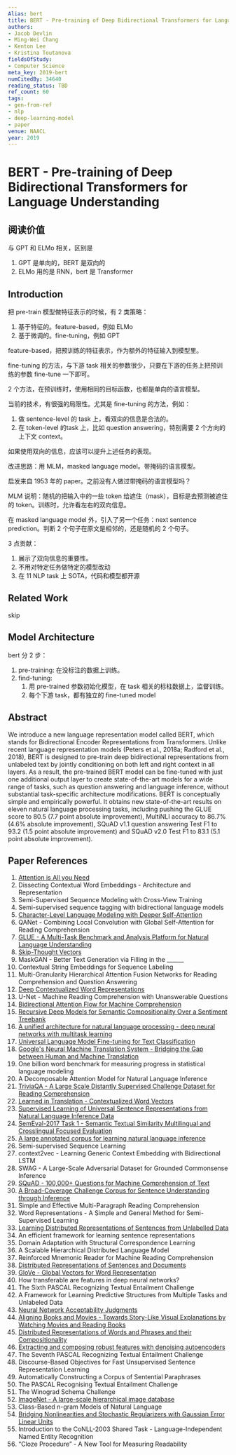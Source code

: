```yaml
---
Alias: bert
title: BERT - Pre-training of Deep Bidirectional Transformers for Language Understanding
authors:
- Jacob Devlin
- Ming-Wei Chang
- Kenton Lee
- Kristina Toutanova
fieldsOfStudy:
- Computer Science
meta_key: 2019-bert
numCitedBy: 34640
reading_status: TBD
ref_count: 60
tags:
- gen-from-ref
- nlp
- deep-learning-model
- paper
venue: NAACL
year: 2019
---
```


# BERT - Pre-training of Deep Bidirectional Transformers for Language Understanding

## 阅读价值

与 GPT 和 ELMo 相关，区别是

1. GPT 是单向的，BERT 是双向的
2. ELMo 用的是 RNN，bert 是 Transformer

## Introduction

把 pre-train 模型做特征表示的时候，有 2 类策略：

1. 基于特征的。feature-based，例如 ELMo
2. 基于微调的。fine-tuning，例如 GPT

feature-based，把预训练的特征表示，作为额外的特征输入到模型里。

fine-tuning 的方法，与下游 task 相关的参数很少，只要在下游的任务上把预训练的参数 fine-tune 一下即可。

2 个方法，在预训练时，使用相同的目标函数，也都是单向的语言模型。

当前的技术，有很强的局限性。尤其是 fine-tuning 的方法，例如：

1. 做 sentence-level 的 task 上，看双向的信息是合法的。
2. 在 token-level 的task 上，比如 question answering，特别需要 2 个方向的上下文 context。

如果使用双向的信息，应该可以提升上述任务的表现。

改进思路：用 MLM，masked language model。带掩码的语言模型。

启发来自 1953 年的 paper。之前没有人做过带掩码的语言模型吗？

MLM 说明：随机的把输入中的一些 token 给遮住（mask），目标是去预测被遮住的 token。训练时，允许看左右的双向信息。

在 masked language model 外，引入了另一个任务：next sentence prediction。判断 2 个句子在原文是相邻的，还是随机的 2 个句子。

3 点贡献：

1. 展示了双向信息的重要性。
2. 不用对特定任务做特定的模型改动
3. 在 11 NLP task 上 SOTA，代码和模型都开源

## Related Work

skip

## Model Architecture

bert 分 2 步：

1. pre-training: 在没标注的数据上训练。
2. find-tuning:
	1. 用 pre-trained 参数初始化模型，在 task 相关的标柱数据上，监督训练。
	2. 每个下游 task，都有独立的 fine-tuned model

## Abstract

We introduce a new language representation model called BERT, which stands for Bidirectional Encoder Representations from Transformers. Unlike recent language representation models (Peters et al., 2018a; Radford et al., 2018), BERT is designed to pre-train deep bidirectional representations from unlabeled text by jointly conditioning on both left and right context in all layers. As a result, the pre-trained BERT model can be fine-tuned with just one additional output layer to create state-of-the-art models for a wide range of tasks, such as question answering and language inference, without substantial task-specific architecture modifications. BERT is conceptually simple and empirically powerful. It obtains new state-of-the-art results on eleven natural language processing tasks, including pushing the GLUE score to 80.5 (7.7 point absolute improvement), MultiNLI accuracy to 86.7% (4.6% absolute improvement), SQuAD v1.1 question answering Test F1 to 93.2 (1.5 point absolute improvement) and SQuAD v2.0 Test F1 to 83.1 (5.1 point absolute improvement).

## Paper References

1. [Attention is All you Need](2017-transformer.md)
2. Dissecting Contextual Word Embeddings - Architecture and Representation
3. Semi-Supervised Sequence Modeling with Cross-View Training
4. Semi-supervised sequence tagging with bidirectional language models
5. [Character-Level Language Modeling with Deeper Self-Attention](2019-character-level-language-modeling-with-deeper-self-attention)
6. QANet - Combining Local Convolution with Global Self-Attention for Reading Comprehension
7. [GLUE - A Multi-Task Benchmark and Analysis Platform for Natural Language Understanding](2018-glue-a-multi-task-benchmark-and-analysis-platform-for-natural-language-understanding)
8. [Skip-Thought Vectors](2015-skip-thought-vectors)
9. MaskGAN - Better Text Generation via Filling in the ______
10. Contextual String Embeddings for Sequence Labeling
11. Multi-Granularity Hierarchical Attention Fusion Networks for Reading Comprehension and Question Answering
12. [Deep Contextualized Word Representations](2018-deep-contextualized-word-representations)
13. U-Net - Machine Reading Comprehension with Unanswerable Questions
14. [Bidirectional Attention Flow for Machine Comprehension](2017-bidirectional-attention-flow-for-machine-comprehension)
15. [Recursive Deep Models for Semantic Compositionality Over a Sentiment Treebank](2013-recursive-deep-models-for-semantic-compositionality-over-a-sentiment-treebank)
16. [A unified architecture for natural language processing - deep neural networks with multitask learning](2008-a-unified-architecture-for-natural-language-processing-deep-neural-networks-with-multitask-learning)
17. [Universal Language Model Fine-tuning for Text Classification](2018-universal-language-model-fine-tuning-for-text-classification)
18. [Google's Neural Machine Translation System - Bridging the Gap between Human and Machine Translation](2016-google-s-neural-machine-translation-system-bridging-the-gap-between-human-and-machine-translation)
19. One billion word benchmark for measuring progress in statistical language modeling
20. A Decomposable Attention Model for Natural Language Inference
21. [TriviaQA - A Large Scale Distantly Supervised Challenge Dataset for Reading Comprehension](2017-triviaqa-a-large-scale-distantly-supervised-challenge-dataset-for-reading-comprehension)
22. [Learned in Translation - Contextualized Word Vectors](2017-learned-in-translation-contextualized-word-vectors)
23. [Supervised Learning of Universal Sentence Representations from Natural Language Inference Data](2017-supervised-learning-of-universal-sentence-representations-from-natural-language-inference-data)
24. [SemEval-2017 Task 1 - Semantic Textual Similarity Multilingual and Crosslingual Focused Evaluation](2017-semeval-2017-task-1-semantic-textual-similarity-multilingual-and-crosslingual-focused-evaluation)
25. [A large annotated corpus for learning natural language inference](2015-a-large-annotated-corpus-for-learning-natural-language-inference)
26. Semi-supervised Sequence Learning
27. context2vec - Learning Generic Context Embedding with Bidirectional LSTM
28. SWAG - A Large-Scale Adversarial Dataset for Grounded Commonsense Inference
29. [SQuAD - 100,000+ Questions for Machine Comprehension of Text](2016-squad-100-000-questions-for-machine-comprehension-of-text)
30. [A Broad-Coverage Challenge Corpus for Sentence Understanding through Inference](2018-a-broad-coverage-challenge-corpus-for-sentence-understanding-through-inference)
31. Simple and Effective Multi-Paragraph Reading Comprehension
32. Word Representations - A Simple and General Method for Semi-Supervised Learning
33. [Learning Distributed Representations of Sentences from Unlabelled Data](2016-learning-distributed-representations-of-sentences-from-unlabelled-data)
34. An efficient framework for learning sentence representations
35. Domain Adaptation with Structural Correspondence Learning
36. A Scalable Hierarchical Distributed Language Model
37. Reinforced Mnemonic Reader for Machine Reading Comprehension
38. [Distributed Representations of Sentences and Documents](2014-distributed-representations-of-sentences-and-documents)
39. [GloVe - Global Vectors for Word Representation](2014-glove-global-vectors-for-word-representation)
40. How transferable are features in deep neural networks?
41. The Sixth PASCAL Recognizing Textual Entailment Challenge
42. A Framework for Learning Predictive Structures from Multiple Tasks and Unlabeled Data
43. [Neural Network Acceptability Judgments](2019-neural-network-acceptability-judgments)
44. [Aligning Books and Movies - Towards Story-Like Visual Explanations by Watching Movies and Reading Books](2015-aligning-books-and-movies-towards-story-like-visual-explanations-by-watching-movies-and-reading-books)
45. [Distributed Representations of Words and Phrases and their Compositionality](2013-distributed-representations-of-words-and-phrases-and-their-compositionality)
46. [Extracting and composing robust features with denoising autoencoders](2008-extracting-and-composing-robust-features-with-denoising-autoencoders)
47. The Seventh PASCAL Recognizing Textual Entailment Challenge
48. Discourse-Based Objectives for Fast Unsupervised Sentence Representation Learning
49. Automatically Constructing a Corpus of Sentential Paraphrases
50. The PASCAL Recognising Textual Entailment Challenge
51. The Winograd Schema Challenge
52. [ImageNet - A large-scale hierarchical image database](2009-imagenet-a-large-scale-hierarchical-image-database)
53. Class-Based n-gram Models of Natural Language
54. [Bridging Nonlinearities and Stochastic Regularizers with Gaussian Error Linear Units](2016-bridging-nonlinearities-and-stochastic-regularizers-with-gaussian-error-linear-units)
55. Introduction to the CoNLL-2003 Shared Task - Language-Independent Named Entity Recognition
56. “Cloze Procedure” - A New Tool for Measuring Readability
